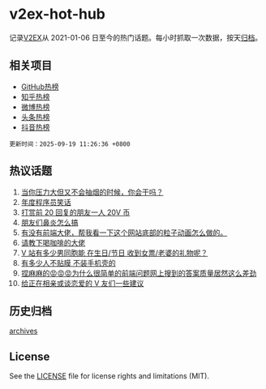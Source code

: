 # v2ex-hot-hub

 记录[V2EX](https://www.v2ex.com/)从 2021-01-06 日至今的热门话题。每小时抓取一次数据，按天[归档](archives)。
 
 ## 相关项目

- [GitHub热榜](https://github.com/snaildev/github-hot-hub)
- [知乎热榜](https://github.com/snaildev/zhihu-hot-hub)
- [微博热榜](https://github.com/snaildev/weibo-hot-hub)
- [头条热榜](https://github.com/snaildev/toutiao-hot-hub)
- [抖音热榜](https://github.com/snaildev/douyin-hot-hub)


 `更新时间：2025-09-19 11:26:36 +0800`

## 热议话题

1. [当你压力大但又不会抽烟的时候，你会干吗？](https://www.v2ex.com/t/1160175)
1. [年度程序员笑话](https://www.v2ex.com/t/1160205)
1. [打赏前 20 回复的朋友一人 20V 币](https://www.v2ex.com/t/1160215)
1. [朋友们鼻炎怎么搞](https://www.v2ex.com/t/1160195)
1. [有没有前端大佬，帮我看一下这个网站底部的粒子动画怎么做的。](https://www.v2ex.com/t/1160190)
1. [请教下喝咖啡的大佬](https://www.v2ex.com/t/1160279)
1. [V 站有多少男同胞能 在生日/节日 收到女票/老婆的礼物呢？](https://www.v2ex.com/t/1160194)
1. [有多少人不贴膜 不装手机壳的](https://www.v2ex.com/t/1160247)
1. [捏麻麻的😡😡😡为什么很简单的前端问题网上搜到的答案质量居然这么差劲](https://www.v2ex.com/t/1160278)
1. [给正在相亲或谈恋爱的 V 友们一些建议](https://www.v2ex.com/t/1160375)

## 历史归档

[archives](archives)

## License

See the [LICENSE](LICENSE) file for license rights and limitations (MIT).
